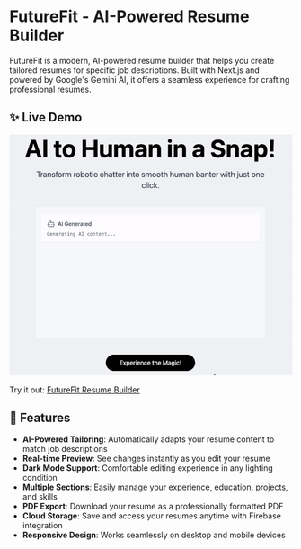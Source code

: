 # FutureFit - AI-Powered Resume Builder

FutureFit is a modern, AI-powered resume builder that helps you create tailored resumes for specific job descriptions. Built with Next.js and powered by Google's Gemini AI, it offers a seamless experience for crafting professional resumes.

## ✨ Live Demo

![Future Fit Animation](https://github.com/sajanpoudel/FutureFit-AI-ResumeBuilder/blob/main/FutureFit.gif?raw=true)

Try it out: [FutureFit Resume Builder](https://future-fit-plum.vercel.app/)

## 🚀 Features

- **AI-Powered Tailoring**: Automatically adapts your resume content to match job descriptions
- **Real-time Preview**: See changes instantly as you edit your resume
- **Dark Mode Support**: Comfortable editing experience in any lighting condition
- **Multiple Sections**: Easily manage your experience, education, projects, and skills
- **PDF Export**: Download your resume as a professionally formatted PDF
- **Cloud Storage**: Save and access your resumes anytime with Firebase integration
- **Responsive Design**: Works seamlessly on desktop and mobile devices

